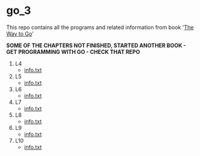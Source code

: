 # go_3
This repo contains all the programs and related information from book '[The Way to Go](https://www.amazon.in/Way-Go-Thorough-Introduction-Programming/dp/1469769166)'

**SOME OF THE CHAPTERS NOT FINISHED, STARTED ANOTHER BOOK - GET PROGRAMMING WITH GO - CHECK THAT REPO**
1. L4
    - [info.txt](https://github.com/rudyredhat/go_3/blob/main/L04/info.txt)
2. L5
    - [info.txt](https://github.com/rudyredhat/go_3/blob/main/L05/info.txt)
3. L6
    - [info.txt](https://github.com/rudyredhat/go_3/blob/main/L06/info.txt)
4. L7
    - [info.txt](https://github.com/rudyredhat/go_3/blob/main/L07/info.txt)
5. L8
    - [info.txt](https://github.com/rudyredhat/go_3/blob/main/L08/info.txt)
6. L9
    - [info.txt](https://github.com/rudyredhat/go_3/blob/main/L09/info.txt)
7. L10
    - [info.txt](https://github.com/rudyredhat/go_3/blob/main/L10/info.txt)
